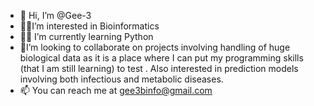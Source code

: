 - 👋 Hi, I’m @Gee-3
- 👩‍🔬I’m interested in Bioinformatics 
- 👩‍💻 I’m currently learning Python 
- 🤝I’m looking to collaborate on projects involving handling of huge biological data as it is a place where I can put my programming skills (that I am still learning) to test . Also interested in prediction models involving both infectious and metabolic diseases. 
- 📫 You can reach me at gee3binfo@gmail.com

<!---
Gee-3/Gee-3 is a ✨ special ✨ repository because its `README.md` (this file) appears on your GitHub profile.
You can click the Preview link to take a look at your changes.
--->
